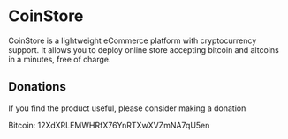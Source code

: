 # CoinStore

CoinStore is a lightweight eCommerce platform with cryptocurrency support. It allows you to deploy online store accepting bitcoin and altcoins in a minutes, free of charge.

## Donations

If you find the product useful, please consider making a donation

Bitcoin: 12XdXRLEMWHRfX76YnRTXwXVZmNA7qU5en
